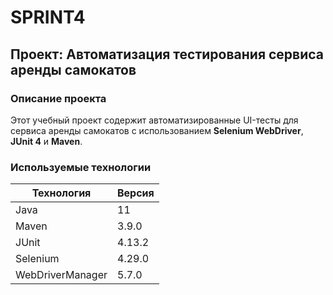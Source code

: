 # SPRINT4## Проект: Автоматизация тестирования сервиса аренды самокатов ### Описание проектаЭтот учебный проект содержит автоматизированные UI-тесты для сервиса аренды самокатов с использованием **Selenium WebDriver**, **JUnit 4** и **Maven**.### Используемые технологии| Технология       | Версия ||------------------|-------|| Java             |11     || Maven            | 3.9.0 || JUnit            | 4.13.2 || Selenium         | 4.29.0 || WebDriverManager | 5.7.0 |